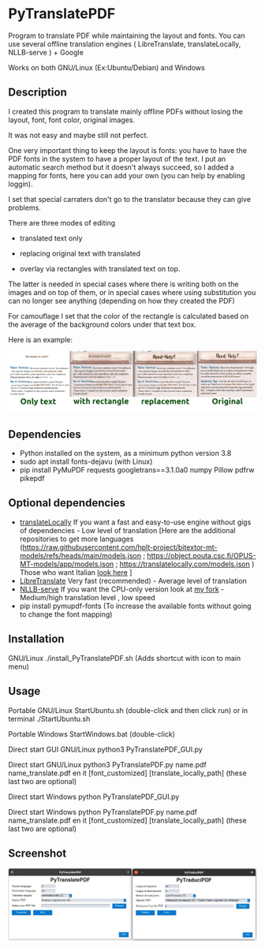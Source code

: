 # PyTranslatePDF
Program to translate PDF while maintaining the layout and fonts. You can use several offline translation engines ( LibreTranslate, translateLocally, NLLB-serve ) + Google

Works on both GNU/Linux (Ex:Ubuntu/Debian) and Windows

## Description
I created this program to translate mainly offline PDFs without losing the layout, font, font color, original images.

It was not easy and maybe still not perfect.

One very important thing to keep the layout is fonts: you have to have the PDF fonts in the system to have a proper layout of the text. I put an automatic search method but it doesn't always succeed, so I added a mapping for fonts, here you can add your own (you can help by enabling loggin).

I set that special carraters don't go to the translator because they can give problems.

There are three modes of editing 

- translated text only

- replacing original text with translated

- overlay via rectangles with translated text on top.

The latter is needed in special cases where there is writing both on the images and on top of them, or in special cases where using substitution you can no longer see anything (depending on how they created the PDF)

For camouflage I set that the color of the rectangle is calculated based on the average of the background colors under that text box.

Here is an example:

![alt text](https://github.com/MoonDragon-MD/PyTranslatePDF/blob/main/img/Comparazione.png?raw=true)

## Dependencies
- Python installed on the system, as a minimum python version 3.8
- sudo apt install fonts-dejavu       (with Linux)
- pip install PyMuPDF requests googletrans==3.1.0a0 numpy Pillow pdfrw pikepdf

## Optional dependencies
- [translateLocally](https://github.com/XapaJIaMnu/translateLocally) If you want a fast and easy-to-use engine without gigs of dependencies - Low level of translation [Here are the additional repositories to get more languages (https://raw.githubusercontent.com/hplt-project/bitextor-mt-models/refs/heads/main/models.json ; https://object.pouta.csc.fi/OPUS-MT-models/app/models.json ; https://translatelocally.com/models.json ) Those who want Italian [look here](https://github.com/MoonDragon-MD/ITA-models-translateLocally-) ]
- [LibreTranslate](https://github.com/XapaJIaMnu/translateLocally) Very fast (recommended) - Average level of translation
- [NLLB-serve](https://github.com/thammegowda/nllb-serve) If you want the CPU-only version look at [my fork](https://github.com/MoonDragon-MD/nllb-serve-slim) - Medium/high translation level , low speed
- pip install pymupdf-fonts       (To increase the available fonts without going to change the font mapping)

## Installation
GNU/Linux     ./install_PyTranslatePDF.sh (Adds shortcut with icon to main menu)

## Usage
Portable GNU/Linux            StartUbuntu.sh (double-click and then click run) or in terminal ./StartUbuntu.sh

Portable Windows              StartWindows.bat (double-click)

Direct start GUI GNU/Linux    python3 PyTranslatePDF_GUI.py

Direct start GNU/Linux        python3 PyTranslatePDF.py name.pdf name_translate.pdf en it [font_customized] [translate_locally_path] (these last two are optional)

Direct start Windows          python PyTranslatePDF_GUI.py

Direct start Windows          python PyTranslatePDF.py name.pdf name_translate.pdf en it [font_customized] [translate_locally_path] (these last two are optional)

## Screenshot
![alt text](https://github.com/MoonDragon-MD/PyTranslatePDF/blob/main/img/Schermata.jpg?raw=true)
